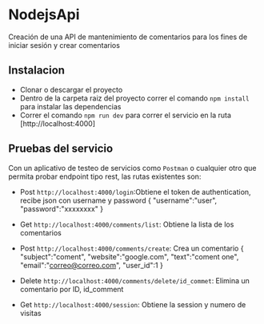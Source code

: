# NodejsApi

Creación de una API de mantenimiento de comentarios para los fines de iniciar sesión y crear comentarios

## Instalacion

- Clonar o descargar el proyecto
- Dentro de la carpeta raiz del proyecto correr el comando `npm install` para instalar las dependencias
- Correr el comando `npm run dev` para correr el servicio en la ruta [http://localhost:4000]

## Pruebas del servicio

Con un aplicativo de testeo de servicios como `Postman` o cualquier otro que permita probar endpoint tipo rest, las rutas existentes son:

- Post `http://localhost:4000/login`:Obtiene el token de authentication, recibe json con username y password
  {
    "username":"user",
    "password":"xxxxxxxx"
  }

- Get `http://localhost:4000/comments/list`: Obtiene la lista de los comentarios
  
- Post `http://localhost:4000/comments/create`: Crea un comentario
  {
    "subject":"coment",
    "website":"google.com",
    "text":"coment one",
    "email":"correo@correo.com",
    "user_id":1
  }
- Delete `http://localhost:4000/comments/delete/id_commet`: Elimina un comentario por ID, id_comment

- Get `http://localhost:4000/session`: Obtiene la session y numero de visitas
